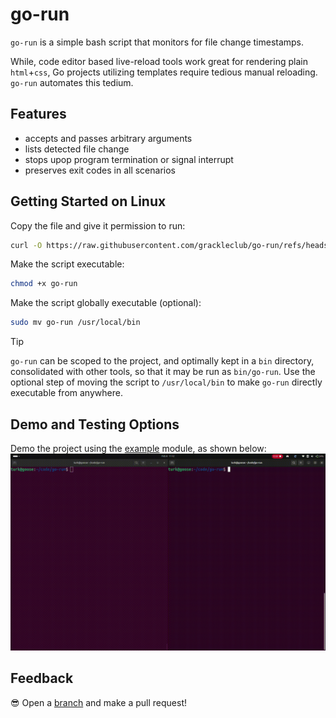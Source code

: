 # go-run
`go-run` is a simple bash script that monitors for file change timestamps.

While, code editor based live-reload tools work great for rendering plain `html`+`css`, Go projects utilizing templates require tedious manual reloading. `go-run` automates this tedium.

## Features
- accepts and passes arbitrary arguments
- lists detected file change
- stops upop program termination or signal interrupt
- preserves exit codes in all scenarios

## Getting Started on Linux
Copy the file and give it permission to run:
```sh
curl -O https://raw.githubusercontent.com/grackleclub/go-run/refs/heads/main/go-run
```

Make the script executable:
```sh
chmod +x go-run
```

Make the script globally executable (optional):
```sh
sudo mv go-run /usr/local/bin
```

> [!TIP]
> `go-run` can be scoped to the project, and optimally kept in a `bin` directory, consolidated with other tools, so that it may be run as `bin/go-run`. Use the optional step of moving the script to `/usr/local/bin` to make `go-run` directly executable from anywhere.

## Demo and Testing Options
Demo the project using the [example](./example/) module, as shown below:
![gif](./example.gif)

## Feedback
😎 Open a [branch](https://github.com/grackleclub/go-run/branches) and make a pull request!
